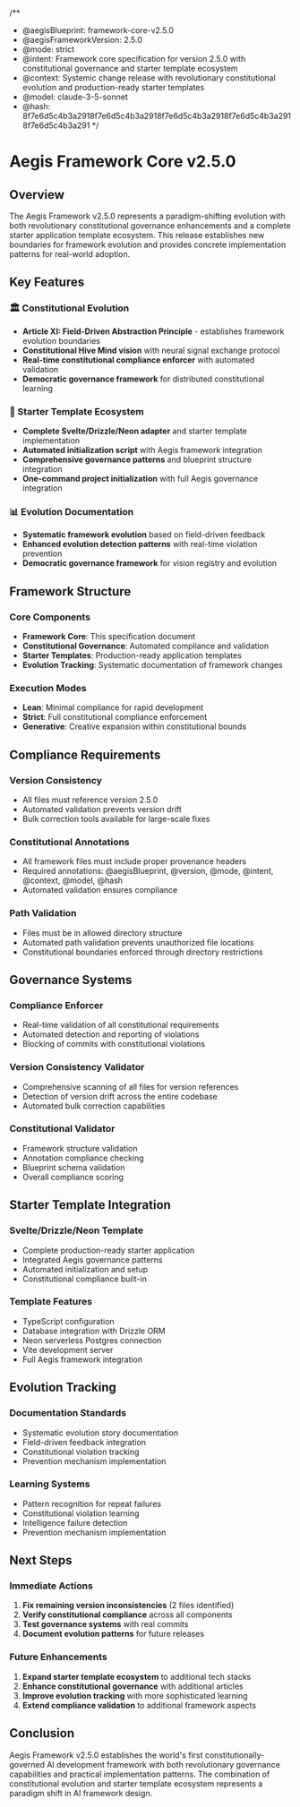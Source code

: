 /**
 * @aegisBlueprint: framework-core-v2.5.0
 * @aegisFrameworkVersion: 2.5.0
 * @mode: strict
 * @intent: Framework core specification for version 2.5.0 with constitutional governance and starter template ecosystem
 * @context: Systemic change release with revolutionary constitutional evolution and production-ready starter templates
 * @model: claude-3-5-sonnet
 * @hash: 8f7e6d5c4b3a2918f7e6d5c4b3a2918f7e6d5c4b3a2918f7e6d5c4b3a2918f7e6d5c4b3a291
 */

# Aegis Framework Core v2.5.0

## Overview

The Aegis Framework v2.5.0 represents a paradigm-shifting evolution with both revolutionary constitutional governance enhancements and a complete starter application template ecosystem. This release establishes new boundaries for framework evolution and provides concrete implementation patterns for real-world adoption.

## Key Features

### 🏛️ Constitutional Evolution
- **Article XI: Field-Driven Abstraction Principle** - establishes framework evolution boundaries
- **Constitutional Hive Mind vision** with neural signal exchange protocol
- **Real-time constitutional compliance enforcer** with automated validation
- **Democratic governance framework** for distributed constitutional learning

### 🚀 Starter Template Ecosystem
- **Complete Svelte/Drizzle/Neon adapter** and starter template implementation
- **Automated initialization script** with Aegis framework integration
- **Comprehensive governance patterns** and blueprint structure integration
- **One-command project initialization** with full Aegis governance integration

### 📊 Evolution Documentation
- **Systematic framework evolution** based on field-driven feedback
- **Enhanced evolution detection patterns** with real-time violation prevention
- **Democratic governance framework** for vision registry and evolution

## Framework Structure

### Core Components
- **Framework Core**: This specification document
- **Constitutional Governance**: Automated compliance and validation
- **Starter Templates**: Production-ready application templates
- **Evolution Tracking**: Systematic documentation of framework changes

### Execution Modes
- **Lean**: Minimal compliance for rapid development
- **Strict**: Full constitutional compliance enforcement
- **Generative**: Creative expansion within constitutional bounds

## Compliance Requirements

### Version Consistency
- All files must reference version 2.5.0
- Automated validation prevents version drift
- Bulk correction tools available for large-scale fixes

### Constitutional Annotations
- All framework files must include proper provenance headers
- Required annotations: @aegisBlueprint, @version, @mode, @intent, @context, @model, @hash
- Automated validation ensures compliance

### Path Validation
- Files must be in allowed directory structure
- Automated path validation prevents unauthorized file locations
- Constitutional boundaries enforced through directory restrictions

## Governance Systems

### Compliance Enforcer
- Real-time validation of all constitutional requirements
- Automated detection and reporting of violations
- Blocking of commits with constitutional violations

### Version Consistency Validator
- Comprehensive scanning of all files for version references
- Detection of version drift across the entire codebase
- Automated bulk correction capabilities

### Constitutional Validator
- Framework structure validation
- Annotation compliance checking
- Blueprint schema validation
- Overall compliance scoring

## Starter Template Integration

### Svelte/Drizzle/Neon Template
- Complete production-ready starter application
- Integrated Aegis governance patterns
- Automated initialization and setup
- Constitutional compliance built-in

### Template Features
- TypeScript configuration
- Database integration with Drizzle ORM
- Neon serverless Postgres connection
- Vite development server
- Full Aegis framework integration

## Evolution Tracking

### Documentation Standards
- Systematic evolution story documentation
- Field-driven feedback integration
- Constitutional violation tracking
- Prevention mechanism implementation

### Learning Systems
- Pattern recognition for repeat failures
- Constitutional violation learning
- Intelligence failure detection
- Prevention mechanism implementation

## Next Steps

### Immediate Actions
1. **Fix remaining version inconsistencies** (2 files identified)
2. **Verify constitutional compliance** across all components
3. **Test governance systems** with real commits
4. **Document evolution patterns** for future releases

### Future Enhancements
1. **Expand starter template ecosystem** to additional tech stacks
2. **Enhance constitutional governance** with additional articles
3. **Improve evolution tracking** with more sophisticated learning
4. **Extend compliance validation** to additional framework aspects

## Conclusion

Aegis Framework v2.5.0 establishes the world's first constitutionally-governed AI development framework with both revolutionary governance capabilities and practical implementation patterns. The combination of constitutional evolution and starter template ecosystem represents a paradigm shift in AI framework design.
